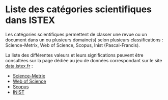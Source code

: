 # Liste des catégories scientifiques dans ISTEX

Les catégories scientifiques permettent de classer une revue ou un document dans un ou plusieurs domaine(s) selon plusieurs classifications : Science-Metrix, Web of Science, Scopus, Inist (Pascal-Francis).

La liste des différentes valeurs et leurs significations peuvent être consultées sur la page dédiée au jeu de données correspondant sur le site [data.istex.fr](https://data.istex.fr) :

* [Science-Metrix](https://sciencemetrix-category.data.istex.fr)
* [Web of Science](https://wos-category.data.istex.fr/)
* [Scopus](https://scopus-category.data.istex.fr/)
* [INIST](https://inist-category.data.istex.fr/)
